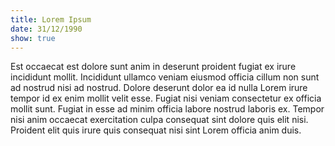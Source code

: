 ```yaml
---
title: Lorem Ipsum
date: 31/12/1990
show: true
---
```


Est occaecat est dolore sunt anim in deserunt proident fugiat ex irure incididunt mollit. Incididunt ullamco veniam eiusmod officia cillum non sunt ad nostrud nisi ad nostrud. Dolore deserunt dolor ea id nulla Lorem irure tempor id ex enim mollit velit esse. Fugiat nisi veniam consectetur ex officia mollit sunt. Fugiat in esse ad minim officia labore nostrud laboris ex. Tempor nisi anim occaecat exercitation culpa consequat sint dolore quis elit nisi. Proident elit quis irure quis consequat nisi sint Lorem officia anim duis.